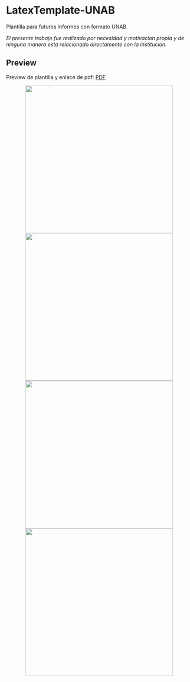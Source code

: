 # LatexTemplate-UNAB
  Plantilla para futuros informes con formato UNAB.
  
  *El presente trabajo fue realizado por necesidad y motivacion propia y de ninguna manera esta relacionado directamente con la institucion.*
## Preview
  Preview de plantilla y enlace de pdf: <a href="https://github.com/Matii111/LatexTemplate-UNAB/files/11262668/Template_UNAB.pdf" PDF>PDF</a>
  <figure>
    <p align="center">
      <img src="https://user-images.githubusercontent.com/101642846/232802763-5aa91f2d-b189-436c-b9e7-1e41f22471c5.jpg" width="400">
      <img src="https://user-images.githubusercontent.com/101642846/195696277-83b70925-14c6-41b5-a141-47ece6fb738a.jpg" width="400">
      <img src="https://user-images.githubusercontent.com/101642846/232803173-d017e32b-45c5-4d61-a64d-6bfa666bfb31.jpg" width="400">
      <img src="https://user-images.githubusercontent.com/101642846/232803611-d60f9264-4b9d-467d-bfb9-6a178de9a4dc.jpg" width="400">
    </p>
